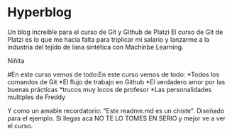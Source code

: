# Hyperblog 
Un blog increíble para el curso de Git y Github de Platzi
El curso de Git de Platzi es lo que me hacía falta para triplicar mi salario
y lanzarme a la industria del tejido de lana sintética con 
Machinbe Learning.

Niñita

#En este curso vemos de todo:En este curso vemos de todo:
*Todos los comandos de Git
*El flujo de trabajo en Github
*El verdadero amor por las buenas prácticas 
*trucos muy locos de profesor 
*Las personalidades multiples de Freddy

Y como un amable recordatorio: "Este readme.md es un chiste". Diseñado
para el ejemplo. Si llegas acá NO TE LO TOMES EN SERIO y mejor ve a ver 
el curso.




